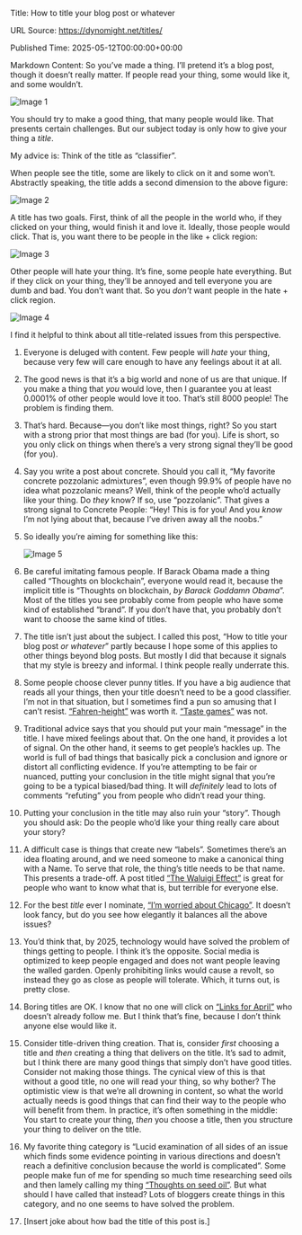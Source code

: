 Title: How to title your blog post or whatever

URL Source: https://dynomight.net/titles/

Published Time: 2025-05-12T00:00:00+00:00

Markdown Content:
So you’ve made a thing. I’ll pretend it’s a blog post, though it doesn’t really matter. If people read your thing, some would like it, and some wouldn’t.

![Image 1](https://dynomight.net/img/titles/plot1.svg)

You should try to make a good thing, that many people would like. That presents certain challenges. But our subject today is only how to give your thing a _title_.

My advice is: Think of the title as “classifier”.

When people see the title, some are likely to click on it and some won’t. Abstractly speaking, the title adds a second dimension to the above figure:

![Image 2](https://dynomight.net/img/titles/plot2.svg)

A title has two goals. First, think of all the people in the world who, if they clicked on your thing, would finish it and love it. Ideally, those people would click. That is, you want there to be people in the like + click region:

![Image 3](https://dynomight.net/img/titles/plot3.svg)

Other people will hate your thing. It’s fine, some people hate everything. But if they click on your thing, they’ll be annoyed and tell everyone you are dumb and bad. You don’t want that. So you _don’t_ want people in the hate + click region.

![Image 4](https://dynomight.net/img/titles/plot4.svg)

I find it helpful to think about all title-related issues from this perspective.

1.  Everyone is deluged with content. Few people will _hate_ your thing, because very few will care enough to have any feelings about it at all.
    
2.  The good news is that it’s a big world and none of us are that unique. If you make a thing that _you_ would love, then I guarantee you at least 0.0001% of other people would love it too. That’s still 8000 people! The problem is finding them.
    
3.  That’s hard. Because—you don’t like most things, right? So you start with a strong prior that most things are bad (for you). Life is short, so you only click on things when there’s a very strong signal they’ll be good (for you).
    
4.  Say you write a post about concrete. Should you call it, “My favorite concrete pozzolanic admixtures”, even though 99.9% of people have no idea what pozzolanic means? Well, think of the people who’d actually like your thing. Do _they_ know? If so, use “pozzolanic”. That gives a strong signal to Concrete People: “Hey! This is for you! And you _know_ I’m not lying about that, because I’ve driven away all the noobs.”
    
5.  So ideally you’re aiming for something like this:
    
    ![Image 5](https://dynomight.net/img/titles/plot5.svg)
    
6.  Be careful imitating famous people. If Barack Obama made a thing called “Thoughts on blockchain”, everyone would read it, because the implicit title is “Thoughts on blockchain, _by Barack Goddamn Obama_”. Most of the titles you see probably come from people who have some kind of established “brand”. If you don’t have that, you probably don’t want to choose the same kind of titles.
    
7.  The title isn’t just about the subject. I called this post, “How to title your blog post _or whatever_” partly because I hope some of this applies to other things beyond blog posts. But mostly I did that because it signals that my style is breezy and informal. I think people really underrate this.
    
8.  Some people choose clever punny titles. If you have a big audience that reads all your things, then your title doesn’t need to be a good classifier. I’m not in that situation, but I sometimes find a pun so amusing that I can’t resist. [“Fahren-height”](https://dynomight.net/fahren-height/) was worth it. [“Taste games”](https://dynomight.net/taste-games/) was not.
    
9.  Traditional advice says that you should put your main “message” in the title. I have mixed feelings about that. On the one hand, it provides a lot of signal. On the other hand, it seems to get people’s hackles up. The world is full of bad things that basically pick a conclusion and ignore or distort all conflicting evidence. If you’re attempting to be fair or nuanced, putting your conclusion in the title might signal that you’re going to be a typical biased/bad thing. It will _definitely_ lead to lots of comments “refuting” you from people who didn’t read your thing.
    
10.  Putting your conclusion in the title may also ruin your “story”. Though you should ask: Do the people who’d like your thing really care about your story?
    
11.  A difficult case is things that create new “labels”. Sometimes there’s an idea floating around, and we need someone to make a canonical thing with a Name. To serve that role, the thing’s title needs to be that name. This presents a trade-off. A post titled [“The Waluigi Effect”](https://www.lesswrong.com/posts/D7PumeYTDPfBTp3i7/the-waluigi-effect-mega-post) is great for people who want to know what that is, but terrible for everyone else.
    
12.  For the best _title_ ever I nominate, [“I’m worried about Chicago”](https://www.slowboring.com/p/im-worried-about-chicago). It doesn’t look fancy, but do you see how elegantly it balances all the above issues?
    
13.  You’d think that, by 2025, technology would have solved the problem of things getting to people. I think it’s the opposite. Social media is optimized to keep people engaged and does not want people leaving the walled garden. Openly prohibiting links would cause a revolt, so instead they go as close as people will tolerate. Which, it turns out, is pretty close.
    
14.  Boring titles are OK. I know that no one will click on [“Links for April”](https://dynomight.net/links-2/) who doesn’t already follow me. But I think that’s fine, because I don’t think anyone else would like it.
    
15.  Consider title-driven thing creation. That is, consider _first_ choosing a title and _then_ creating a thing that delivers on the title. It’s sad to admit, but I think there are many good things that simply don’t have good titles. Consider not making those things. The cynical view of this is that without a good title, no one will read your thing, so why bother? The optimistic view is that we’re all drowning in content, so what the world actually needs is good things that can find their way to the people who will benefit from them. In practice, it’s often something in the middle: You start to create your thing, _then_ you choose a title, then you structure your thing to deliver on the title.
    
16.  My favorite thing category is “Lucid examination of all sides of an issue which finds some evidence pointing in various directions and doesn’t reach a definitive conclusion because the world is complicated”. Some people make fun of me for spending so much time researching seed oils and then lamely calling my thing [“Thoughts on seed oil”](https://dynomight.net/seed-oil/). But what should I have called that instead? Lots of bloggers create things in this category, and no one seems to have solved the problem.
    
17.  \[Insert joke about how bad the title of this post is.\]
